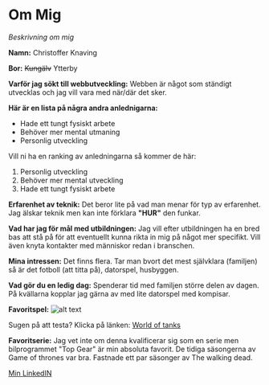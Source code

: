 # **Om Mig**
 *Beskrivning om mig*

**Namn:** Christoffer Knaving

**Bor:** ~~Kungälv~~ Ytterby

**Varför jag sökt till webbutveckling:** Webben är något som ständigt utvecklas och jag vill vara med när/där det sker.

**Här är en lista på några andra anlednigarna:**

- Hade ett tungt fysiskt arbete
- Behöver mer mental utmaning
- Personlig utveckling

Vill ni ha en ranking av anledningarna så kommer de här:

1. Personlig utveckling
2. Behöver mer mental utveckling
3. Hade ett tungt fysiskt arbete

**Erfarenhet av teknik:** Det beror lite på vad man menar för typ av erfarenhet. Jag älskar teknik men kan inte förklara **"HUR"** den funkar. 

**Vad har jag för mål med utbildningen:** Jag vill efter utbildningen ha en bred bas att stå på för att eventuellt kunna rikta in mig på något mer specifikt. Vill även knyta kontakter med människor redan i branschen.

**Mina intressen:** Det finns flera. Tar man bvort det mest självklara (familjen) så är det fotboll (att titta på), datorspel, husbyggen. 

**Vad gör du en ledig dag:** Spenderar tid med familjen större delen av dagen. På kvällarna kopplar jag gärna av med lite datorspel med kompisar.

**Favoritspel:** ![alt text](https://www.sapphirenation.net/-/media/sites/sapphirenation/articles/2017/10/wotx-logo.png "Logo Title Text 1")

Sugen på att testa? Klicka på länken: [World of tanks](https://worldoftanks.eu/en/game/download/?pub_id=wot_ong_eu_se_g_s-b_acq_kw__world_of_tanks_www&xid_source=google&xid_medium=cpc&xid_network=g&xid_campaign_id=7688980283&xid_adgroup_id=81025106123&xid_ad_id=423202366283&xid_target_id=kwd-301331770735&xid_keyword=world+of+tanks+eu&xid_placement=&xid_device_type=c&xid_position=&xid_region=1012530&xid_position_type=_&xid_target=&xid_feeditemid=&xid_matchtype=e&xid_clickid=EAIaIQobChMIrK-X7a_C8gIVBEaRBR0QPQMvEAAYASAAEgL36_D_BwE&url=https://worldoftanks.eu/&gclid=EAIaIQobChMIrK-X7a_C8gIVBEaRBR0QPQMvEAAYASAAEgL36_D_BwE&sid=SIDu9m4TVeQNhIpUOUEYR72A1JhGD6Mh5AfoH_8RSdJ3JF5MzqbUyL3aChoiut3A0j-X9dRLpqQZws3Z5Sx5Isy8rmag_FUcvb3x303YsXL69rUgq31gkqFrc69uibnnI-Sw9LaWYs5O5g3L07BhiV6lVnnMp55loPW4JfO-z0cUKEVSQgQfo0&enctid=cdpa14vre2ek&lpsn=WOT+ONGOING+WW+Portal+Download+Game&foris=1&teclient=1628188627947578002)


**Favoritserie:** Jag vet inte om denna kvalificerar sig som en serie men bilprogrammet "Top Gear" är min absoluta favorit. De tidiga säsongerna av Game of thrones var bra. Fastnade ett par säsonger av The walking dead.

[Min LinkedIN](https://www.linkedin.com/in/christoffer-knaving-77366a21a/)